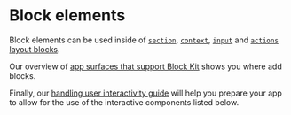 # Block elements

Block elements can be used inside of [`section`](https://api.slack.com/reference/block-kit/blocks#section), [`context`](https://api.slack.com/reference/block-kit/blocks#context), [`input`](https://api.slack.com/reference/block-kit/blocks#input) and [`actions`](https://api.slack.com/reference/block-kit/blocks#layout) [layout blocks](https://api.slack.com/reference/block-kit/blocks).

Our overview of [app surfaces that support Block Kit](https://api.slack.com/messaging/composing/layouts) shows you where add blocks.

Finally, our [handling user interactivity guide](https://api.slack.com/interactivity/handling) will help you prepare your app to allow for the use of the interactive components listed below.
